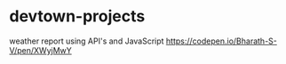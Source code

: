# devtown-projects
weather report using API's and JavaScript 
https://codepen.io/Bharath-S-V/pen/XWyjMwY
